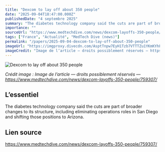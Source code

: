 ```yaml
---
title: "Dexcom to lay off about 350 people"
date: "2025-09-04T18:47:00.000Z"
publishedDate: "4 septembre 2025"
summary: "The diabetes technology company said the cuts are part of broader changes to its structure, including eliminating operations roles in San Diego and shifting those positions to Arizona."
importance: ""
sourceUrl: "https://www.medtechdive.com/news/dexcom-layoffs-350-people/759307/"
tags: ["France", "Actualité", "MedTech Dive (news)"]
permalink: "/papers/2025-09-04-dexcom-to-lay-off-about-350-people"
imageUrl: "https://imgproxy.divecdn.com/AsptTnpw7EyH1Tzb7VTTTZu1YKmKYhFgjgwFmTMC_gw/g:ce/rs:fit:770:435/Z3M6Ly9kaXZlc2l0ZS1zdG9yYWdlL2RpdmVpbWFnZS8yUFA4MEVNLmpwZw==.webp"
imageCredit: "Image de l’article — droits possiblement réservés — https://www.medtechdive.com/news/dexcom-layoffs-350-people/759307/"
---
```


![Dexcom to lay off about 350 people](https://imgproxy.divecdn.com/AsptTnpw7EyH1Tzb7VTTTZu1YKmKYhFgjgwFmTMC_gw/g:ce/rs:fit:770:435/Z3M6Ly9kaXZlc2l0ZS1zdG9yYWdlL2RpdmVpbWFnZS8yUFA4MEVNLmpwZw==.webp)

*Crédit image : Image de l’article — droits possiblement réservés — https://www.medtechdive.com/news/dexcom-layoffs-350-people/759307/*

## L’essentiel

The diabetes technology company said the cuts are part of broader changes to its structure, including eliminating operations roles in San Diego and shifting those positions to Arizona.

## Lien source

https://www.medtechdive.com/news/dexcom-layoffs-350-people/759307/
